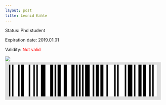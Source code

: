 ```yaml
---
layout: post
title: Leonid Kahle
---
```


Status: Phd student

Expiration date: 2019.01.01

Validity: <font color="red"> Not valid</font> 

![](/members/img/Leonid_Kahle.png)
![](/members/img/bar.png)
